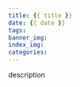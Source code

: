 ```yaml
---
title: {{ title }}
date: {{ date }}
tags:
banner_img: 
index_img: 
categories: 
---
```


description

<!-- more -->
